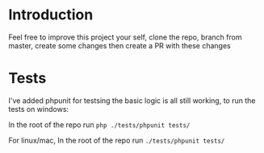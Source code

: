 # Introduction

Feel free to improve this project your self, clone the repo, branch from master, create some changes then create a PR with these changes

# Tests

I've added phpunit for testsing the basic logic is all still working, to run the tests on windows:

In the root of the repo run
`php ./tests/phpunit tests/`

For linux/mac, In the root of the repo run 
`./tests/phpunit tests/`
